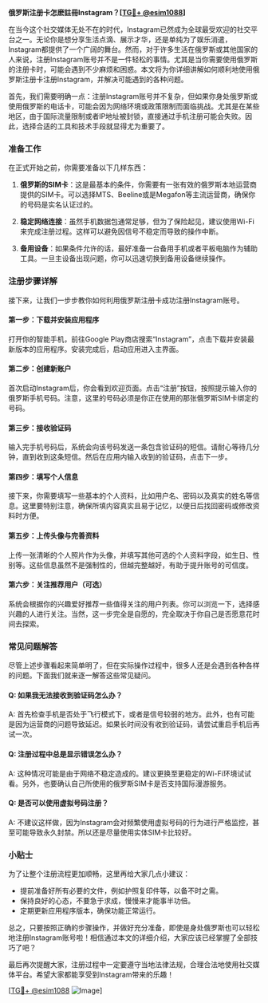 **俄罗斯注册卡怎麽註冊Instagram？[[TG💪+ @esim1088](https://t.me/s/esim1088)]**

在当今这个社交媒体无处不在的时代，Instagram已然成为全球最受欢迎的社交平台之一。无论你是想分享生活点滴、展示才华，还是单纯为了娱乐消遣，Instagram都提供了一个广阔的舞台。然而，对于许多生活在俄罗斯或其他国家的人来说，注册Instagram账号并不是一件轻松的事情。尤其是当你需要使用俄罗斯的注册卡时，可能会遇到不少麻烦和困惑。本文将为你详细讲解如何顺利地使用俄罗斯注册卡注册Instagram，并解决可能遇到的各种问题。

首先，我们需要明确一点：注册Instagram账号并不复杂，但如果你身处俄罗斯或使用俄罗斯的电话卡，可能会因为网络环境或政策限制而面临挑战。尤其是在某些地区，由于国际流量限制或者IP地址被封锁，直接通过手机注册可能会失败。因此，选择合适的工具和技术手段就显得尤为重要了。

### 准备工作

在正式开始之前，你需要准备以下几样东西：

1. **俄罗斯的SIM卡**：这是最基本的条件，你需要有一张有效的俄罗斯本地运营商提供的SIM卡。可以选择MTS、Beeline或是Megafon等主流运营商，确保你的号码是实名认证过的。
   
2. **稳定网络连接**：虽然手机数据包通常足够，但为了保险起见，建议使用Wi-Fi来完成注册过程。这样可以避免因信号不稳定而导致的操作中断。

3. **备用设备**：如果条件允许的话，最好准备一台备用手机或者平板电脑作为辅助工具。一旦主设备出现问题，你可以迅速切换到备用设备继续操作。

### 注册步骤详解

接下来，让我们一步步教你如何利用俄罗斯注册卡成功注册Instagram账号。

#### 第一步：下载并安装应用程序

打开你的智能手机，前往Google Play商店搜索“Instagram”，点击下载并安装最新版本的应用程序。安装完成后，启动应用进入主界面。

#### 第二步：创建新账户

首次启动Instagram后，你会看到欢迎页面。点击“注册”按钮，按照提示输入你的俄罗斯手机号码。注意，这里的号码必须是你正在使用的那张俄罗斯SIM卡绑定的号码。

#### 第三步：接收验证码

输入完手机号码后，系统会向该号码发送一条包含验证码的短信。请耐心等待几分钟，直到收到这条短信。然后在应用内输入收到的验证码，点击下一步。

#### 第四步：填写个人信息

接下来，你需要填写一些基本的个人资料，比如用户名、密码以及真实的姓名等信息。这里要特别注意，确保所填内容真实且易于记忆，以便日后找回密码或修改资料时方便。

#### 第五步：上传头像与完善资料

上传一张清晰的个人照片作为头像，并填写其他可选的个人资料字段，如生日、性别等。这些信息虽然不是强制性的，但越完整越好，有助于提升账号的可信度。

#### 第六步：关注推荐用户（可选）

系统会根据你的兴趣爱好推荐一些值得关注的用户列表。你可以浏览一下，选择感兴趣的人进行关注。当然，这一步完全是自愿的，完全取决于你自己是否愿意花时间去探索。

### 常见问题解答

尽管上述步骤看起来简单明了，但在实际操作过程中，很多人还是会遇到各种各样的问题。下面我们就来逐一解答这些常见疑问。

#### Q: 如果我无法接收到验证码怎么办？

A: 首先检查手机是否处于飞行模式下，或者是信号较弱的地方。此外，也有可能是因为运营商的问题导致延迟。如果长时间没有收到验证码，请尝试重启手机后再试一次。

#### Q: 注册过程中总是显示错误怎么办？

A: 这种情况可能是由于网络不稳定造成的。建议更换至更稳定的Wi-Fi环境试试看。另外，也要确认自己所使用的俄罗斯SIM卡是否支持国际漫游服务。

#### Q: 是否可以使用虚拟号码注册？

A: 不建议这样做，因为Instagram会对频繁使用虚拟号码的行为进行严格监控，甚至可能导致永久封禁。所以还是尽量使用实体SIM卡比较好。

### 小贴士

为了让整个注册流程更加顺畅，这里再给大家几点小建议：

- 提前准备好所有必要的文件，例如护照复印件等，以备不时之需。
- 保持良好的心态，不要急于求成，慢慢来才能事半功倍。
- 定期更新应用程序版本，确保功能正常运行。

总之，只要按照正确的步骤操作，并做好充分准备，即使是身处俄罗斯也可以轻松地注册Instagram账号啦！相信通过本文的详细介绍，大家应该已经掌握了全部技巧了吧？

最后再次提醒大家，注册过程中一定要遵守当地法律法规，合理合法地使用社交媒体平台。希望大家都能享受到Instagram带来的乐趣！

[[TG💪+ @esim1088](https://t.me/s/esim1088) ![Image](https://i.postimg.cc/4NQfJmqS/Snipaste-2025-05-13-00-14-12.png)]